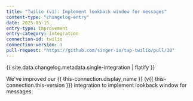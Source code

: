 ```yaml
---
title: "Twilio (v1): Implement lookback window for messages"
content-type: "changelog-entry"
date: 2025-05-15
entry-type: improvement
entry-category: integration
connection-id: twilio
connection-version: 1
pull-request: "https://github.com/singer-io/tap-twilio/pull/10"
---
```

{{ site.data.changelog.metadata.single-integration | flatify }}

We've improved our {{ this-connection.display_name }} (v{{ this-connection.this-version }}) integration to implement lookback window for messages.